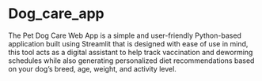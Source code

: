 # Dog_care_app
The Pet Dog Care Web App is a simple and user-friendly Python-based application built using Streamlit that is designed with ease of use in mind, this tool acts as a digital assistant to help track vaccination and deworming schedules while also generating personalized diet recommendations based on your dog’s breed, age, weight, and activity level.
